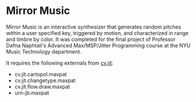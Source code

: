 # Mirror Music

Mirror Music is an interactive synthesizer that generates random pitches within a user specified key, triggered by motion, and characterized in range and timbre by color. It was completed for the final project of Professor Dafna Naphtali's Advanced Max/MSP/Jitter Programming course at the NYU Music Technology department.

It requires the following externals from [cv.jit](https://github.com/Cycling74/cv.jit):
* cv.jit.cartopol.maxpat
* cv.jit.changetype.maxpat
* cv.jit.flow.draw.maxpat
* urn-jb.maxpat
